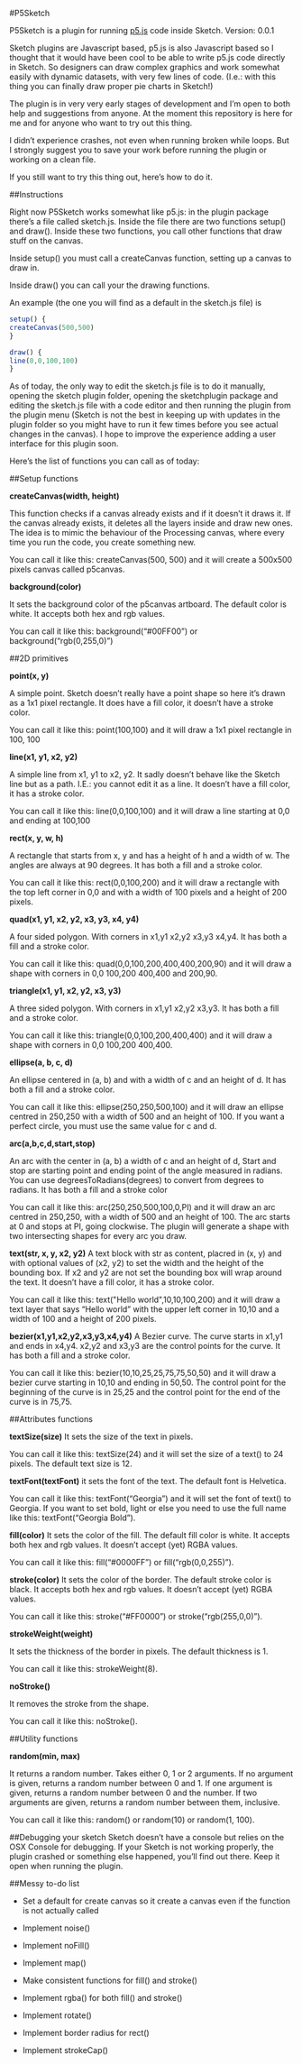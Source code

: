 #P5Sketch

P5Sketch is a plugin for running [p5.js]([http://p5js.org](http://p5js.org/)) code inside Sketch.
Version: 0.0.1

Sketch plugins are Javascript based, p5.js is also Javascript based so I thought that it would have been cool to be able to write p5.js code directly in Sketch. So designers can draw complex graphics and work somewhat easily with dynamic datasets, with very few lines of code. (I.e.: with this thing you can finally draw proper pie charts in Sketch!)

The plugin is in very very early stages of development and I’m open to both help and suggestions from anyone. At the moment this repository is here for me and for anyone who want to try out this thing. 

I didn’t experience crashes, not even when running broken while loops. But I strongly suggest you to save your work before running the plugin or working on a clean file. 

If you still want to try this thing out, here’s how to do it.

##Instructions

Right now P5Sketch works somewhat like p5.js: in the plugin package there’s a file called sketch.js. Inside the file there are two functions setup() and draw(). Inside these two functions, you call other functions that draw stuff on the canvas.

Inside setup() you must call a createCanvas function, setting up a canvas to draw in.

Inside draw() you can call your the drawing functions.

An example (the one you will find as a default in the sketch.js file) is

```javascript
setup() {
createCanvas(500,500)
}

draw() {
line(0,0,100,100)
}
```

As of today, the only way to edit the sketch.js file is to do it manually, opening the sketch plugin folder, opening the sketchplugin package and editing the sketch.js file with a code editor and then running the plugin from the plugin menu (Sketch is not the best in keeping up with updates in the plugin folder so you might have to run it few times before you see actual changes in the canvas). I hope to improve the experience adding a user interface for this plugin soon.

Here’s the list of functions you can call as of today:

##Setup functions

**createCanvas(width, height)**

This function checks if a canvas already exists and if it doesn’t it draws it. If the canvas already exists, it deletes all the layers inside and draw new ones. The idea is to mimic the behaviour of the Processing canvas, where every time you run the code, you create something new.

You can call it like this: createCanvas(500, 500) and it will create a 500x500 pixels canvas called p5canvas. 

**background(color)**

It sets the background color of the p5canvas artboard. The default color is white. It accepts both hex and rgb values.

You can call it like this: background(“#00FF00”) or background(“rgb(0,255,0)”)

##2D primitives

**point(x, y)**

A simple point. Sketch doesn’t really have a point shape so here it’s drawn as a 1x1 pixel rectangle. It does have a fill color, it doesn’t have a stroke color. 

You can call it like this: point(100,100) and it will draw a 1x1 pixel rectangle in 100, 100

**line(x1, y1, x2, y2)**

A simple line from x1, y1 to x2, y2. It sadly doesn’t behave like the Sketch line but as a path. I.E.: you cannot edit it as a line. It doesn’t have a fill color, it has a stroke color.

You can call it like this: line(0,0,100,100) and it will draw a line starting at 0,0 and ending at 100,100

**rect(x, y, w, h)**

A rectangle that starts from x, y and has a height of h and a width of w. The angles are always at 90 degrees. It has both a fill and a stroke color. 

You can call it like this: rect(0,0,100,200) and it will draw a rectangle with the top left corner in 0,0 and with a width of 100 pixels and a height of 200 pixels.

**quad(x1, y1, x2, y2, x3, y3, x4, y4)**

A four sided polygon. With corners in x1,y1 x2,y2 x3,y3 x4,y4. It has both a fill and a stroke color. 

You can call it like this: quad(0,0,100,200,400,400,200,90) and it will draw a shape with corners in 0,0 100,200 400,400 and 200,90.

**triangle(x1, y1, x2, y2, x3, y3)**

A three sided polygon. With corners in x1,y1 x2,y2 x3,y3. It has both a fill and a stroke color.

You can call it like this: triangle(0,0,100,200,400,400) and it will draw a shape with corners in 0,0 100,200 400,400.

**ellipse(a, b, c, d)**

An ellipse centered in (a, b) and with a width of c and an height of d. It has both a fill and a stroke color.

You can call it like this: ellipse(250,250,500,100) and it will draw an ellipse centred in 250,250 with a width of 500 and an height of 100. If you want a perfect circle, you must use the same value for c and d.

**arc(a,b,c,d,start,stop)**

An arc with the center in (a, b) a width of c and an height of d, Start and stop are starting point and ending point of the angle measured in radians. You can use degreesToRadians(degrees) to convert from degrees to radians. It has both a fill and a stroke color

You can call it like this: arc(250,250,500,100,0,PI) and it will draw an arc centred in 250,250, with a width of 500 and an height of 100. The arc starts at 0 and stops at PI, going clockwise. The plugin will generate a shape with two intersecting shapes for every arc you draw.

**text(str, x, y, x2, y2)**
A text block with str as content, placred in (x, y) and with optional values of (x2, y2) to set the width and the height of the bounding box. If x2 and y2 are not set the bounding box will wrap around the text. It doesn’t have a fill color, it has a stroke color.

You can call it like this: text("Hello world",10,10,100,200) and it will draw a text layer that says “Hello world” with the upper left corner in 10,10 and a width of 100 and a height of 200 pixels.

**bezier(x1,y1,x2,y2,x3,y3,x4,y4)**
A Bezier curve. The curve starts in x1,y1 and ends in x4,y4. x2,y2 and x3,y3 are the control points for the curve. It has both a fill and a stroke color.

You can call it like this: bezier(10,10,25,25,75,75,50,50) and it will draw a bezier curve starting in 10,10 and ending in 50,50. The control point for the beginning of the curve is in 25,25 and the control point for the end of the curve is in 75,75.

##Attributes functions

**textSize(size)**
It sets the size of the text in pixels. 

You can call it like this: textSize(24) and it will set the size of a text() to 24 pixels. The default text size is 12.

**textFont(textFont)**
it sets the font of the text. The default font is Helvetica.

You can call it like this: textFont(“Georgia”) and it will set the font of text() to Georgia. If you want to set bold, light or else you need to use the full name like this: textFont(“Georgia Bold”).

**fill(color)**
It sets the color of the fill. The default fill color is white. It accepts both hex and rgb values. It doesn’t accept (yet) RGBA values. 

You can call it like this: fill(“#0000FF”) or fill(“rgb(0,0,255)”). 

**stroke(color)**
It sets the color of the border. The default stroke color is black. It accepts both hex and rgb values. It doesn’t accept (yet) RGBA values. 

You can call it like this: stroke(“#FF0000”) or stroke(“rgb(255,0,0)”).

**strokeWeight(weight)**

It sets the thickness of the border in pixels. The default thickness is 1.  

You can call it like this: strokeWeight(8).

**noStroke()**

It removes the stroke from the shape.

You can call it like this: noStroke().

##Utility functions

**random(min, max)**

It returns a random number. Takes either 0, 1 or 2 arguments. If no argument is given, returns a random number between 0 and 1. If one argument is given, returns a random number between 0 and the number. If two arguments are given, returns a random number between them, inclusive.

You can call it like this: random() or random(10) or random(1, 100).

##Debugging your sketch
Sketch doesn’t have a console but relies on the OSX Console for debugging. If your Sketch is not working properly, the plugin crashed or something else happened, you’ll find out there. Keep it open when running the plugin.

##Messy to-do list

- Set a default for create canvas so it create a canvas even if the function is not actually called

- Implement noise()

- Implement noFill()

- Implement map()

- Make consistent functions for fill() and stroke()

- Implement rgba() for both fill() and stroke()

- Implement rotate()

- Implement border radius for rect()

- Implement strokeCap()
